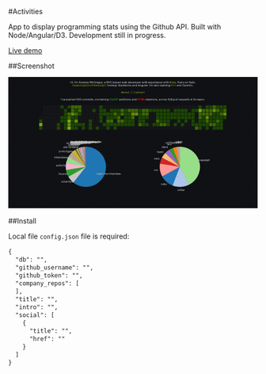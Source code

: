 #Activities

App to display programming stats using the Github API. Built with
Node/Angular/D3. Development still in progress.

[Live demo](http://andrewmcgregor.me)

##Screenshot

![Activities](/activities.gif)

##Install

Local file `config.json` file is required:

    {
      "db": "",
      "github_username": "",
      "github_token": "",
      "company_repos": [
      ],
      "title": "",
      "intro": "",
      "social": [
        {
          "title": "",
          "href": ""
        }
      ]
    }
